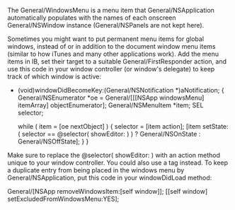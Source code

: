 The General/WindowsMenu is a menu item that General/NSApplication automatically populates with the names of each onscreen General/NSWindow instance (General/NSPanels are not kept here).

Sometimes you might want to put permanent menu items for global windows, instead of or in addition to the document window menu items (similar to how iTunes and many other applications work). Add the menu items in IB, set their target to a suitable General/FirstResponder action, and use this code in your window controller (or window's delegate) to keep track of which window is active:

    
- (void)windowDidBecomeKey:(General/NSNotification *)aNotification;
{
	General/NSEnumerator *oe = General/[[[NSApp windowsMenu] itemArray] objectEnumerator];
	General/NSMenuItem *item;
	SEL selector;
	
	while ( item = [oe nextObject] )
	{
		selector = [item action];
		[item setState:( selector == @selector( showEditor: ) ) ? General/NSOnState : General/NSOffState];
	}
}


Make sure to replace the @selector( showEditor: ) with an action method unique to your window controller. You could also use a tag instead. To keep a duplicate entry from being placed in the windows menu by General/NSApplication, put this code in your windowDidLoad method:

    
General/[NSApp removeWindowsItem:[self window]];
[[self window] setExcludedFromWindowsMenu:YES];
